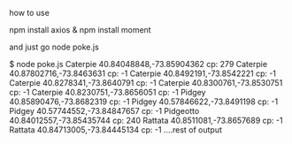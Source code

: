 how to use 

npm install axios &
npm install moment

and just go node poke.js

$ node poke.js
Caterpie 40.84048848,-73.85904362 cp: 279
Caterpie 40.87802716,-73.8463631 cp: -1
Caterpie 40.8492191,-73.8542221 cp: -1
Caterpie 40.8278341,-73.8640791 cp: -1
Caterpie 40.8300761,-73.8530751 cp: -1
Caterpie 40.8230751,-73.8656051 cp: -1
Pidgey 40.85890476,-73.8682319 cp: -1
Pidgey 40.57846622,-73.8491198 cp: -1
Pidgey 40.57744552,-73.84847657 cp: -1
Pidgeotto 40.84012557,-73.85435744 cp: 240
Rattata 40.8511081,-73.8657689 cp: -1
Rattata 40.84713005,-73.84445134 cp: -1
....rest of output
